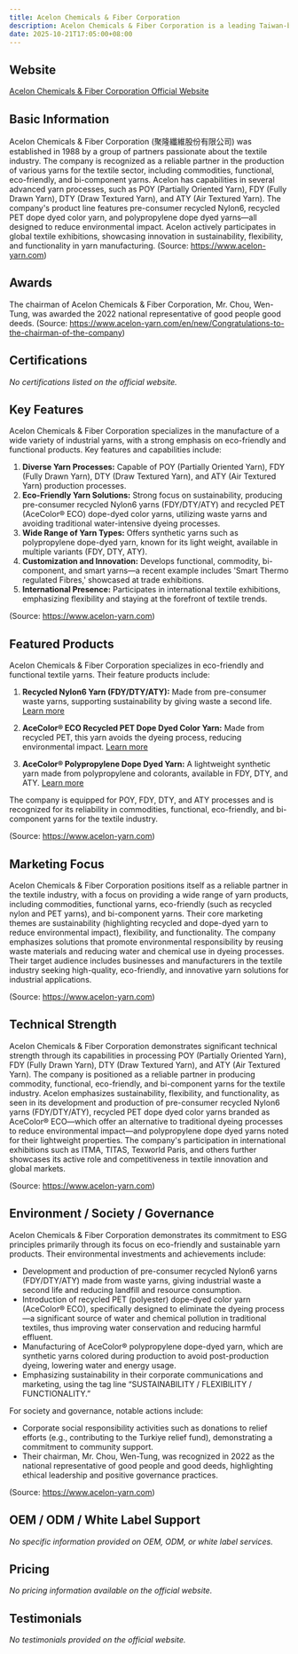 ```yaml
---
title: Acelon Chemicals & Fiber Corporation
description: Acelon Chemicals & Fiber Corporation is a leading Taiwan-based manufacturer specializing in a wide range of industrial and functional yarns, including eco-friendly and bi-component yarns, with expertise in POY, FDY, DTY, and ATY processes.
date: 2025-10-21T17:05:00+08:00
---
```


## Website

[Acelon Chemicals & Fiber Corporation Official Website](https://www.acelon-yarn.com)

## Basic Information

Acelon Chemicals & Fiber Corporation (聚隆纖維股份有限公司) was established in 1988 by a group of partners passionate about the textile industry. The company is recognized as a reliable partner in the production of various yarns for the textile sector, including commodities, functional, eco-friendly, and bi-component yarns. Acelon has capabilities in several advanced yarn processes, such as POY (Partially Oriented Yarn), FDY (Fully Drawn Yarn), DTY (Draw Textured Yarn), and ATY (Air Textured Yarn). The company's product line features pre-consumer recycled Nylon6, recycled PET dope dyed color yarn, and polypropylene dope dyed yarns—all designed to reduce environmental impact. Acelon actively participates in global textile exhibitions, showcasing innovation in sustainability, flexibility, and functionality in yarn manufacturing.
(Source: https://www.acelon-yarn.com)

## Awards

The chairman of Acelon Chemicals & Fiber Corporation, Mr. Chou, Wen-Tung, was awarded the 2022 national representative of good people good deeds.
(Source: https://www.acelon-yarn.com/en/new/Congratulations-to-the-chairman-of-the-company)

## Certifications

*No certifications listed on the official website.*

## Key Features

Acelon Chemicals & Fiber Corporation specializes in the manufacture of a wide variety of industrial yarns, with a strong emphasis on eco-friendly and functional products. Key features and capabilities include:

1. **Diverse Yarn Processes:** Capable of POY (Partially Oriented Yarn), FDY (Fully Drawn Yarn), DTY (Draw Textured Yarn), and ATY (Air Textured Yarn) production processes.
2. **Eco-Friendly Yarn Solutions:** Strong focus on sustainability, producing pre-consumer recycled Nylon6 yarns (FDY/DTY/ATY) and recycled PET (AceColor® ECO) dope-dyed color yarns, utilizing waste yarns and avoiding traditional water-intensive dyeing processes.
3. **Wide Range of Yarn Types:** Offers synthetic yarns such as polypropylene dope-dyed yarn, known for its light weight, available in multiple variants (FDY, DTY, ATY).
4. **Customization and Innovation:** Develops functional, commodity, bi-component, and smart yarns—a recent example includes 'Smart Thermo regulated Fibres,' showcased at trade exhibitions.
5. **International Presence:** Participates in international textile exhibitions, emphasizing flexibility and staying at the forefront of textile trends.

(Source: https://www.acelon-yarn.com)

## Featured Products

Acelon Chemicals & Fiber Corporation specializes in eco-friendly and functional textile yarns. Their feature products include:

1. **Recycled Nylon6 Yarn (FDY/DTY/ATY):** Made from pre-consumer waste yarns, supporting sustainability by giving waste a second life. [Learn more](https://www.acelon-yarn.com/en/product/recycled-nylon-yarn)

2. **AceColor® ECO Recycled PET Dope Dyed Color Yarn:** Made from recycled PET, this yarn avoids the dyeing process, reducing environmental impact. [Learn more](https://www.acelon-yarn.com/en/product/recycled-polyester-dope-dyed-color-yarn)

3. **AceColor® Polypropylene Dope Dyed Yarn:** A lightweight synthetic yarn made from polypropylene and colorants, available in FDY, DTY, and ATY. [Learn more](https://www.acelon-yarn.com/en/product/pp-dope-dyed-yarn)

The company is equipped for POY, FDY, DTY, and ATY processes and is recognized for its reliability in commodities, functional, eco-friendly, and bi-component yarns for the textile industry.

(Source: https://www.acelon-yarn.com)

## Marketing Focus

Acelon Chemicals & Fiber Corporation positions itself as a reliable partner in the textile industry, with a focus on providing a wide range of yarn products, including commodities, functional yarns, eco-friendly (such as recycled nylon and PET yarns), and bi-component yarns. Their core marketing themes are sustainability (highlighting recycled and dope-dyed yarn to reduce environmental impact), flexibility, and functionality. The company emphasizes solutions that promote environmental responsibility by reusing waste materials and reducing water and chemical use in dyeing processes. Their target audience includes businesses and manufacturers in the textile industry seeking high-quality, eco-friendly, and innovative yarn solutions for industrial applications.

(Source: https://www.acelon-yarn.com)

## Technical Strength

Acelon Chemicals & Fiber Corporation demonstrates significant technical strength through its capabilities in processing POY (Partially Oriented Yarn), FDY (Fully Drawn Yarn), DTY (Draw Textured Yarn), and ATY (Air Textured Yarn). The company is positioned as a reliable partner in producing commodity, functional, eco-friendly, and bi-component yarns for the textile industry. Acelon emphasizes sustainability, flexibility, and functionality, as seen in its development and production of pre-consumer recycled Nylon6 yarns (FDY/DTY/ATY), recycled PET dope dyed color yarns branded as AceColor® ECO—which offer an alternative to traditional dyeing processes to reduce environmental impact—and polypropylene dope dyed yarns noted for their lightweight properties. The company's participation in international exhibitions such as ITMA, TITAS, Texworld Paris, and others further showcases its active role and competitiveness in textile innovation and global markets.

(Source: https://www.acelon-yarn.com)

## Environment / Society / Governance

Acelon Chemicals & Fiber Corporation demonstrates its commitment to ESG principles primarily through its focus on eco-friendly and sustainable yarn products. Their environmental investments and achievements include:

- Development and production of pre-consumer recycled Nylon6 yarns (FDY/DTY/ATY) made from waste yarns, giving industrial waste a second life and reducing landfill and resource consumption.
- Introduction of recycled PET (polyester) dope-dyed color yarn (AceColor® ECO), specifically designed to eliminate the dyeing process—a significant source of water and chemical pollution in traditional textiles, thus improving water conservation and reducing harmful effluent.
- Manufacturing of AceColor® polypropylene dope-dyed yarn, which are synthetic yarns colored during production to avoid post-production dyeing, lowering water and energy usage.
- Emphasizing sustainability in their corporate communications and marketing, using the tag line “SUSTAINABILITY / FLEXIBILITY / FUNCTIONALITY.”

For society and governance, notable actions include:
- Corporate social responsibility activities such as donations to relief efforts (e.g., contributing to the Turkiye relief fund), demonstrating a commitment to community support.
- Their chairman, Mr. Chou, Wen-Tung, was recognized in 2022 as the national representative of good people and good deeds, highlighting ethical leadership and positive governance practices.

(Source: https://www.acelon-yarn.com)

## OEM / ODM / White Label Support

*No specific information provided on OEM, ODM, or white label services.*

## Pricing

*No pricing information available on the official website.*

## Testimonials

*No testimonials provided on the official website.*